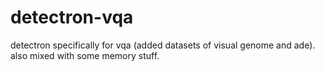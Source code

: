 # detectron-vqa
detectron specifically for vqa (added datasets of visual genome and ade).
also mixed with some memory stuff.

